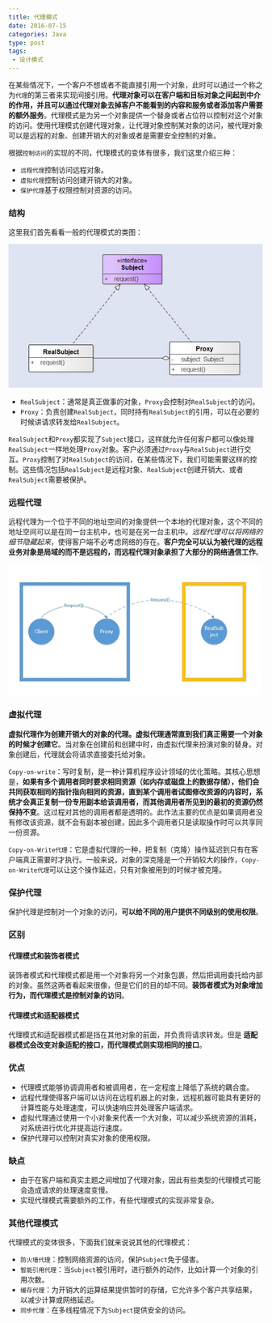 ```yaml
---
title: 代理模式
date: 2016-07-15
categories: Java
type: post
tags: 
 - 设计模式
---
```


在某些情况下，一个客户不想或者不能直接引用一个对象，此时可以通过一个称之为`代理`的第三者来实现间接引用。**代理对象可以在客户端和目标对象之间起到中介的作用，并且可以通过代理对象去掉客户不能看到的内容和服务或者添加客户需要的额外服务**。代理模式是为另一个对象提供一个替身或者占位符以控制对这个对象的访问。使用代理模式创建代理对象，让代理对象控制某对象的访问，被代理对象可以是远程的对象、创建开销大的对象或者是需要安全控制的对象。

<!--more-->

根据`控制访问`的实现的不同，代理模式的变体有很多，我们这里介绍三种：

  - `远程代理`控制访问远程对象。
  - `虚拟代理`控制访问创建开销大的对象。
  - `保护代理`基于权限控制对资源的访问。

### 结构

这里我们首先看看一般的代理模式的类图：

![](pattern-proxy-1.jpg)

  - `RealSubject`：通常是真正做事的对象，`Proxy`会控制对`RealSubject`的访问。
  - `Proxy`：负责创建`RealSubject`，同时持有`RealSubject`的引用，可以在必要的时候讲请求转发给`RealSubject`。

`RealSubject`和`Proxy`都实现了`Subject`接口，这样就允许任何客户都可以像处理`RealSubject`一样地处理`Proxy`对象。客户必须通过`Proxy`与`RealSubject`进行交互。`Proxy`控制了对`RealSubject`的访问，在某些情况下，我们可能需要这样的控制。这些情况包括`RealSubject`是远程对象、`RealSubject`创建开销大、或者`RealSubject`需要被保护。


### 远程代理

远程代理为一个位于不同的地址空间的对象提供一个本地的代理对象，这个不同的地址空间可以是在同一台主机中，也可是在另一台主机中。*远程代理可以将网络的细节隐藏起来*，使得客户端不必考虑网络的存在。**客户完全可以认为被代理的远程业务对象是局域的而不是远程的，而远程代理对象承担了大部分的网络通信工作**。

![](pattern-proxy-2.jpg)

### 虚拟代理

**虚拟代理作为创建开销大的对象的代理。虚拟代理通常直到我们真正需要一个对象的时候才创建它**。当对象在创建前和创建中时，由虚拟代理来扮演对象的替身。对象创建后，代理就会将请求直接委托给对象。

`Copy-on-write`：写时复制，是一种计算机程序设计领域的优化策略。其核心思想是，**如果有多个调用者同时要求相同资源（如内存或磁盘上的数据存储），他们会共同获取相同的指针指向相同的资源，直到某个调用者试图修改资源的内容时，系统才会真正复制一份专用副本给该调用者，而其他调用者所见到的最初的资源仍然保持不变**。这过程对其他的调用者都是透明的。此作法主要的优点是如果调用者没有修改该资源，就不会有副本被创建，因此多个调用者只是读取操作时可以共享同一份资源。

`Copy-on-Write代理`：它是虚拟代理的一种，把复制（克隆）操作延迟到只有在客户端真正需要时才执行。一般来说，对象的深克隆是一个开销较大的操作，`Copy-on-Write代理`可以让这个操作延迟，只有对象被用到的时候才被克隆。

### 保护代理

保护代理是控制对一个对象的访问，**可以给不同的用户提供不同级别的使用权限**。

### 区别

#### 代理模式和装饰者模式

装饰者模式和代理模式都是用一个对象将另一个对象包裹，然后把调用委托给内部的对象。虽然这两者看起来很像，但是它们的目的却不同。**装饰者模式为对象增加行为，而代理模式是控制对象的访问**。

#### 代理模式和适配器模式

代理模式和适配器模式都是挡在其他对象的前面，并负责将请求转发。但是 **适配器模式会改变对象适配的接口，而代理模式则实现相同的接口**。

### 优点

  - 代理模式能够协调调用者和被调用者，在一定程度上降低了系统的耦合度。
  - 远程代理使得客户端可以访问在远程机器上的对象，远程机器可能具有更好的计算性能与处理速度，可以快速响应并处理客户端请求。
  - 虚拟代理通过使用一个小对象来代表一个大对象，可以减少系统资源的消耗，对系统进行优化并提高运行速度。
  - 保护代理可以控制对真实对象的使用权限。

### 缺点

  - 由于在客户端和真实主题之间增加了代理对象，因此有些类型的代理模式可能会造成请求的处理速度变慢。
  - 实现代理模式需要额外的工作，有些代理模式的实现非常复杂。

### 其他代理模式

代理模式的变体很多，下面我们就来说说其他的代理模式：

  - `防火墙代理`：控制网络资源的访问，保护`Subject`免于侵害。
  - `智能引用代理`：当`Subject`被引用时，进行额外的动作，比如计算一个对象的引用次数。
  - `缓存代理`：为开销大的运算结果提供暂时的存储，它允许多个客户共享结果，以减少计算或网络延迟。
  - `同步代理`：在多线程情况下为`Subject`提供安全的访问。
